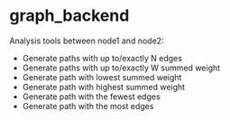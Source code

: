 # graph_backend

Analysis tools between node1 and node2:

- Generate paths with up to/exactly N edges
- Generate paths with up to/exactly W summed weight
- Generate path with lowest summed weight
- Generate path with highest summed weight
- Generate path with the fewest edges
- Generate path with the most edges
